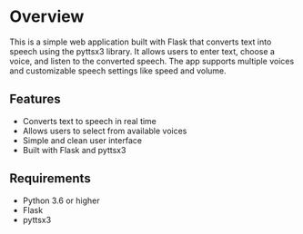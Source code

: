 # Overview

This is a simple web application built with Flask that converts text into speech using the pyttsx3 library. It allows users to enter text, choose a voice, and listen to the converted speech. The app supports multiple voices and customizable speech settings like speed and volume.

## Features

- Converts text to speech in real time
- Allows users to select from available voices
- Simple and clean user interface
- Built with Flask and pyttsx3

## Requirements

- Python 3.6 or higher
- Flask
- pyttsx3